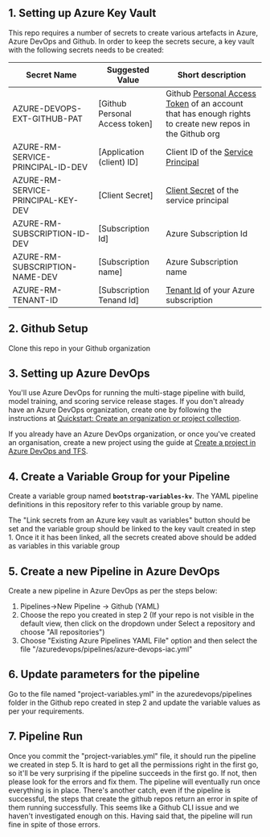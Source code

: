 ## 1. Setting up Azure Key Vault

This repo requires a number of secrets to create various artefacts in Azure, Azure DevOps and Github. In order to keep the secrets secure, a key vault with the following secrets needs to be created:

| Secret Name            | Suggested Value           | Short description                                                                                                           |
| ------------------------ | ------------------------- | --------------------------------------------------------------------------------------------------------------------------- |
| AZURE-DEVOPS-EXT-GITHUB-PAT | [Github Personal Access token]       | Github [Personal Access Token](https://docs.github.com/en/github/authenticating-to-github/keeping-your-account-and-data-secure/creating-a-personal-access-token) of an account that has enough rights to create new repos in the Github org                                 |
| AZURE-RM-SERVICE-PRINCIPAL-ID-DEV                 | [Application (client) ID]                 | Client ID of the [Service Principal](https://docs.microsoft.com/en-us/azure/active-directory/develop/quickstart-register-app#register-an-application)                           |
| AZURE-RM-SERVICE-PRINCIPAL-KEY-DEV           | [Client Secret]                  | [Client Secret](https://docs.microsoft.com/en-us/azure/active-directory/develop/quickstart-register-app#add-a-client-secret) of the service principal                                                                                                  |
| AZURE-RM-SUBSCRIPTION-ID-DEV           | [Subscription Id]              | Azure Subscription Id                                                                                                     |
| AZURE-RM-SUBSCRIPTION-NAME-DEV  | [Subscription name] | Azure Subscription name |
| AZURE-RM-TENANT-ID | [Subscription Tenand Id]  | [Tenant Id](https://docs.microsoft.com/en-us/azure/active-directory/fundamentals/active-directory-how-to-find-tenant) of your Azure subscription               |

## 2. Github Setup

Clone this repo in your Github organization

## 3. Setting up Azure DevOps

You'll use Azure DevOps for running the multi-stage pipeline with build, model training, and scoring service release stages. If you don't already have an Azure DevOps organization, create one by following the instructions at [Quickstart: Create an organization or project collection](https://docs.microsoft.com/en-us/azure/devops/organizations/accounts/create-organization?view=azure-devops).

If you already have an Azure DevOps organization, or once you've created an organisation, create a new project using the guide at [Create a project in Azure DevOps and TFS](https://docs.microsoft.com/en-us/azure/devops/organizations/projects/create-project?view=azure-devops).

## 4. Create a Variable Group for your Pipeline

Create a variable group named **`bootstrap-variables-kv`**. The YAML pipeline definitions in this repository refer to this variable group by name.

The "Link secrets from an Azure key vault as variables" button should be set and the variable group should be linked to the key vault created in step 1. Once it it has been linked, all the secrets created above should be added as variables in this variable group

## 5. Create a new Pipeline in Azure DevOps

Create a new pipeline in Azure DevOps as per the steps below:

1. Pipelines->New Pipeline -> Github (YAML)
2. Choose the repo you created in step 2 (If your repo is not visible in the default view, then click on the dropdown under Select a repository and choose "All repositories")
3. Choose "Existing Azure Pipelines YAML File" option and then select the file "/azuredevops/pipelines/azure-devops-iac.yml"

## 6. Update parameters for the pipeline

Go to the file named "project-variables.yml" in the azuredevops/pipelines folder in the Github repo created in step 2 and update the variable values as per your requirements. 

## 7. Pipeline Run

Once you commit the "project-variables.yml" file, it should run the pipeline we created in step 5. It is hard to get all the permissions right in the first go, so it'll be very surprising if the pipeline succeeds in the first go. If not, then please look for the errors and fix them. The pipeline will eventually run once everything is in place. There's another catch, even if the pipeline is successful, the steps that create the github repos return an error in spite of them running successfully. This seems like a Github CLI issue and we haven't investigated enough on this. Having said that, the pipeline will run fine in spite of those errors. 
